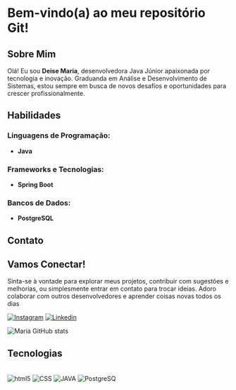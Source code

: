# Bem-vindo(a) ao meu repositório Git!

## Sobre Mim

Olá! Eu sou **Deise Maria**, desenvolvedora Java Júnior apaixonada por tecnologia e inovação. Graduanda em Análise e Desenvolvimento de Sistemas, estou sempre em busca de novos desafios e oportunidades para crescer profissionalmente.

## Habilidades

### Linguagens de Programação:
- **Java**

### Frameworks e Tecnologias:
- **Spring Boot**

### Bancos de Dados:
- **PostgreSQL**

## Contato

## Vamos Conectar!

Sinta-se à vontade para explorar meus projetos, contribuir com sugestões e melhorias, ou simplesmente entrar em contato para trocar ideias. Adoro colaborar com outros desenvolvedores e aprender coisas novas todos os dias


[![Instagram](https://img.shields.io/badge/Instagram-E4405F?style=for-the-badge&logo=instagram&logoColor=white)](https://www.instagram.com/of.maripaz/)
[![Linkedin](https://img.shields.io/badge/LinkedIn-0077B5?style=for-the-badge&logo=linkedin&logoColor=white)](https://www.linkedin.com/in/deise-andrade-228028232/)



![Maria GitHub stats](https://github-readme-stats.vercel.app/api?username=ofmpaz&show_icons=true&theme=radical)

## Tecnologias 
<div style="display: inline_block"><br/>
<img align="center" alt="html5" src="https://img.shields.io/badge/HTML5-E34F26?style=for-the-badge&logo=html5&logoColor=white"/>
<img align="center" alt="CSS" src=https://img.shields.io/badge/CSS3-1572B6?style=for-the-badge&logo=css3&logoColor=white/>
<img align="center" alt="JAVA" src="https://img.shields.io/badge/Java-ED8B00?style=for-the-badge&logo=openjdk&logoColor=white"/>
<img align="center" alt="PostgreSQ" src=https://img.shields.io/badge/PostgreSQL-316192?style=for-the-badge&logo=postgresql&logoColor=white/>
</div>
